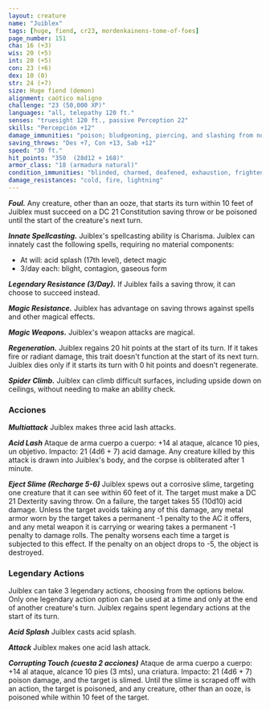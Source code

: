 ```yaml
---
layout: creature
name: "Juiblex"
tags: [huge, fiend, cr23, mordenkainens-tome-of-foes]
page_number: 151
cha: 16 (+3)
wis: 20 (+5)
int: 20 (+5)
con: 23 (+6)
dex: 10 (0)
str: 24 (+7)
size: Huge fiend (demon)
alignment: caótico maligno
challenge: "23 (50,000 XP)"
languages: "all, telepathy 120 ft."
senses: "truesight 120 ft., passive Perception 22"
skills: "Percepción +12"
damage_immunities: "poison; bludgeoning, piercing, and slashing from nonmagical attacks"
saving_throws: "Des +7, Con +13, Sab +12"
speed: "30 ft."
hit_points: "350  (28d12 + 168)"
armor_class: "18 (armadura natural)"
condition_immunities: "blinded, charmed, deafened, exhaustion, frightened, grappled, paralyzed, petrified, poisoned, prone, restrained, stunned, unconscious"
damage_resistances: "cold, fire, lightning"
---
```


***Foul.*** Any creature, other than an ooze, that starts its turn within 10 feet of Juiblex must succeed on a DC 21 Constitution saving throw or be poisoned until the start of the creature's next turn.

***Innate Spellcasting.*** Juiblex's spellcasting ability is Charisma. Juiblex can innately cast the following spells, requiring no material components:
* At will: acid splash (17th level), detect magic
* 3/day each: blight, contagion, gaseous form

***Legendary Resistance (3/Day).*** If Juiblex fails a saving throw, it can choose to succeed instead.

***Magic Resistance.*** Juiblex has advantage on saving throws against spells and other magical effects.

***Magic Weapons.*** Juiblex's weapon attacks are magical.

***Regeneration.*** Juiblex regains 20 hit points at the start of its turn. If it takes fire or radiant damage, this trait doesn't function at the start of its next turn. Juiblex dies only if it starts its turn with 0 hit points and doesn't regenerate.

***Spider Climb.*** Juiblex can climb difficult surfaces, including upside down on ceilings, without needing to make an ability check.

### Acciones

***Multiattack*** Juiblex makes three acid lash attacks.

***Acid Lash*** Ataque de arma cuerpo a cuerpo: +14 al ataque, alcance 10 pies, un objetivo. Impacto: 21 (4d6 + 7) acid damage. Any creature killed by this attack is drawn into Juiblex's body, and the corpse is obliterated after 1 minute.

***Eject Slime (Recharge 5-6)*** Juiblex spews out a corrosive slime, targeting one creature that it can see within 60 feet of it. The target must make a DC 21 Dexterity saving throw. On a failure, the target takes 55 (10d10) acid damage. Unless the target avoids taking any of this damage, any metal armor worn by the target takes a permanent -1 penalty to the AC it offers, and any metal weapon it is carrying or wearing takes a permanent -1 penalty to damage rolls. The penalty worsens each time a target is subjected to this effect. If the penalty on an object drops to -5, the object is destroyed.

### Legendary Actions

Juiblex can take 3 legendary actions, choosing from the options below. Only one legendary action option can be used at a time and only at the end of another creature's turn. Juiblex regains spent legendary actions at the start of its turn.

***Acid Splash*** Juiblex casts acid splash.

***Attack*** Juiblex makes one acid lash attack.

***Corrupting Touch (cuesta 2 acciones)*** Ataque de arma cuerpo a cuerpo: +14 al ataque, alcance 10 pies (3 mts), una criatura. Impacto: 21 (4d6 + 7) poison damage, and the target is slimed. Until the slime is scraped off with an action, the target is poisoned, and any creature, other than an ooze, is poisoned while within 10 feet of the target.